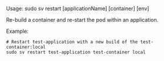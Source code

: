 Usage: sudo sv restart [applicationName] [container] [env]

Re-build a container and re-start the pod within an application.

Example:
```
# Restart test-application with a new build of the test-container:local
sudo sv restart test-application test-container local
```
